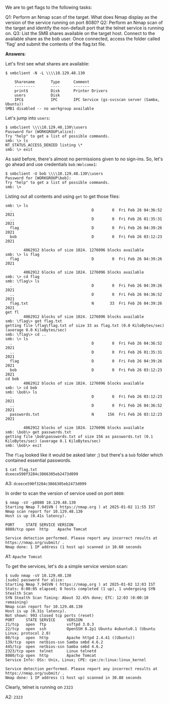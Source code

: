 

We are to get flags to the following tasks:

Q1: Perform an Nmap scan of the target. What does Nmap display as the version of the service running on port 8080?
Q2: Perform an Nmap scan of the target and identify the non-default port that the telnet service is running on.
Q3: List the SMB shares available on the target host. Connect to the available share as the bob user. Once connected, access the folder called 'flag' and submit the contents of the flag.txt file.

**Answers**:

Let's first see what shares are available:
```
$ smbclient -N -L \\\\10.129.48.130

	Sharename       Type      Comment
	---------       ----      -------
	print$          Disk      Printer Drivers
	users           Disk      
	IPC$            IPC       IPC Service (gs-svcscan server (Samba, Ubuntu))
SMB1 disabled -- no workgroup available
```

Let's jump into `users`:
```
$ smbclient \\\\10.129.48.130\\users
Password for [WORKGROUP\alice]:
Try "help" to get a list of possible commands.
smb: \> ls
NT_STATUS_ACCESS_DENIED listing \*
smb: \> exit
```

As said before, there's almost no permissions given to no sign-ins.
So, let's go ahead and use credentials `bob:Welcome1`:
```
$ smbclient -U bob \\\\10.129.48.130\\users
Password for [WORKGROUP\bob]:
Try "help" to get a list of possible commands.
smb: \>
```

Listing out all contents and using `get` to get those files:
```
smb: \> ls
  .                                   D        0  Fri Feb 26 04:36:52 2021
  ..                                  D        0  Fri Feb 26 01:35:31 2021
  flag                                D        0  Fri Feb 26 04:39:26 2021
  bob                                 D        0  Fri Feb 26 03:12:23 2021

		4062912 blocks of size 1024. 1276096 blocks available
smb: \> ls flag
  flag                                D        0  Fri Feb 26 04:39:26 2021

		4062912 blocks of size 1024. 1276096 blocks available
smb: \> cd flag
smb: \flag\> ls
  .                                   D        0  Fri Feb 26 04:39:26 2021
  ..                                  D        0  Fri Feb 26 04:36:52 2021
  flag.txt                            N       33  Fri Feb 26 04:39:26 2021
get fl
		4062912 blocks of size 1024. 1276096 blocks available
smb: \flag\> get flag.txt
getting file \flag\flag.txt of size 33 as flag.txt (0.0 KiloBytes/sec) (average 0.0 KiloBytes/sec)
smb: \flag\> cd ..
smb: \> ls
  .                                   D        0  Fri Feb 26 04:36:52 2021
  ..                                  D        0  Fri Feb 26 01:35:31 2021
  flag                                D        0  Fri Feb 26 04:39:26 2021
  bob                                 D        0  Fri Feb 26 03:12:23 2021
cd bob
		4062912 blocks of size 1024. 1276096 blocks available
smb: \> cd bob
smb: \bob\> ls
  .                                   D        0  Fri Feb 26 03:12:23 2021
  ..                                  D        0  Fri Feb 26 04:36:52 2021
  passwords.txt                       N      156  Fri Feb 26 03:12:23 2021

		4062912 blocks of size 1024. 1276096 blocks available
smb: \bob\> get passwords.txt 
getting file \bob\passwords.txt of size 156 as passwords.txt (0.1 KiloBytes/sec) (average 0.1 KiloBytes/sec)
smb: \bob\> exit

```

The `flag` looked like it would be asked later ;) but there's a `bob` folder which contained essential passwords.
```
$ cat flag.txt
dceece590f3284c3866305eb2473d099
```

A3: `dceece590f3284c3866305eb2473d099`

In order to scan the version of service used on port `8080`:
```
$ nmap -sV -p8080 10.129.48.130
Starting Nmap 7.94SVN ( https://nmap.org ) at 2025-01-02 11:55 IST
Nmap scan report for 10.129.48.130
Host is up (0.41s latency).

PORT     STATE SERVICE VERSION
8080/tcp open  http    Apache Tomcat

Service detection performed. Please report any incorrect results at https://nmap.org/submit/ .
Nmap done: 1 IP address (1 host up) scanned in 10.60 seconds

```

A1: `Apache Tomcat`

To get the services, let's do a simple service version scan:
```
$ sudo nmap -sV 10.129.48.130
[sudo] password for alice: 
Starting Nmap 7.94SVN ( https://nmap.org ) at 2025-01-02 12:03 IST
Stats: 0:00:05 elapsed; 0 hosts completed (1 up), 1 undergoing SYN Stealth Scan
SYN Stealth Scan Timing: About 32.45% done; ETC: 12:03 (0:00:10 remaining)
Nmap scan report for 10.129.48.130
Host is up (0.31s latency).
Not shown: 993 closed tcp ports (reset)
PORT     STATE SERVICE     VERSION
21/tcp   open  ftp         vsftpd 3.0.3
22/tcp   open  ssh         OpenSSH 8.2p1 Ubuntu 4ubuntu0.1 (Ubuntu Linux; protocol 2.0)
80/tcp   open  http        Apache httpd 2.4.41 ((Ubuntu))
139/tcp  open  netbios-ssn Samba smbd 4.6.2
445/tcp  open  netbios-ssn Samba smbd 4.6.2
2323/tcp open  telnet      Linux telnetd
8080/tcp open  http        Apache Tomcat
Service Info: OSs: Unix, Linux; CPE: cpe:/o:linux:linux_kernel

Service detection performed. Please report any incorrect results at https://nmap.org/submit/ .
Nmap done: 1 IP address (1 host up) scanned in 30.88 seconds

```

Clearly, telnet is running on `2323`

A2: `2323`